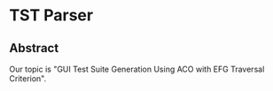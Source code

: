 # TST Parser

## Abstract
Our topic is "GUI Test Suite Generation Using ACO with EFG Traversal Criterion".
